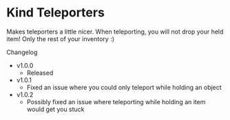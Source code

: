 # Kind Teleporters

Makes teleporters a little nicer. When teleporting, you will not drop your held item! Only the rest of your inventory :)

Changelog

- v1.0.0
  - Released
- v1.0.1
  - Fixed an issue where you could only teleport while holding an object
- v1.0.2
  - Possibly fixed an issue where teleporting while holding an item would get you stuck
